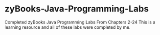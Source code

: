# zyBooks-Java-Programming-Labs
Completed zyBooks Java Programming Labs From Chapters 2-24
This is a learning resource and all of these labs were completed by me.
